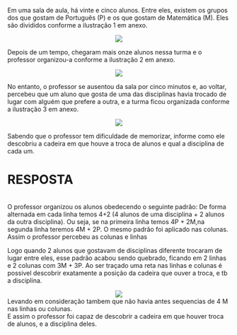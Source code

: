 Em uma sala de aula, há vinte e cinco alunos.
Entre eles, existem os grupos dos que gostam de Português (P) e os que gostam de Matemática (M).
Eles são divididos conforme a ilustração 1 em anexo.
<div align="center">
  <img src="https://github.com/jedsonjhones/Softex-Backend/assets/39849707/f6f2baa4-e054-4023-a98b-905d7214fb6d" />
</div>


Depois de um tempo, chegaram mais onze alunos nessa turma e o professor organizou-a conforme a ilustração 2 em anexo.
<div align="center">
  <img src="https://github.com/jedsonjhones/Softex-Backend/assets/39849707/e767b818-9d12-494f-b2fb-075d6798f8a0" />
</div>


No entanto, o professor se ausentou da sala por cinco minutos e, ao voltar, percebeu que um aluno que gosta de uma das disciplinas havia trocado de lugar com alguém que prefere a outra, e a turma ficou organizada conforme a ilustração 3 em anexo.
<div align="center">
  <img src="https://github.com/jedsonjhones/Softex-Backend/assets/39849707/407dd988-92a5-4ac5-a2b3-c5d660df559d" />
</div>



Sabendo que o professor tem dificuldade de memorizar, informe como ele descobriu a cadeira em que houve a troca de alunos e qual a disciplina de cada um.

# RESPOSTA
<br>
O professor organizou os alunos obedecendo o seguinte padrão:
De forma alternada em cada linha temos 4+2 (4 alunos de uma disciplina + 2 alunos da outra disciplina). Ou seja, se na primeira linha temos 4P + 2M,na segunda linha teremos 4M + 2P.
O mesmo padrão foi aplicado nas colunas.
Assim o professor percebeu as colunas e linhas 

Logo quando 2 alunos que gostavam de disciplinas diferente trocaram de lugar entre eles, esse padrão acabou sendo quebrado, ficando em 2 linhas e 2 colunas com 3M + 3P. Ao ser traçado uma reta nas linhas e colunas é possivel descobrir exatamente a posição da cadeira que ouver a troca, e tb a disciplina.
<div align="center">
  <img src="https://github.com/jedsonjhones/Softex-Backend/assets/39849707/73ce8324-ecc5-47c1-8f22-55c020dae1e8" />
</div>
Levando em consideração tambem que não havia antes sequencias de 4 M nas linhas ou colunas. <br>
E assim o professor foi capaz de descobrir a cadeira em que houver troca de alunos, e a disciplina deles.
